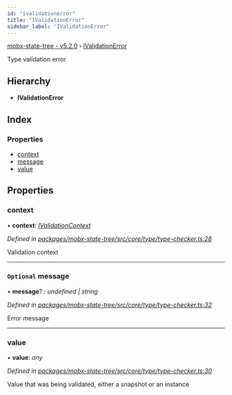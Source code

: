 ```yaml
---
id: "ivalidationerror"
title: "IValidationError"
sidebar_label: "IValidationError"
---
```


[mobx-state-tree - v5.2.0](../index.md) › [IValidationError](ivalidationerror.md)

Type validation error

## Hierarchy

* **IValidationError**

## Index

### Properties

* [context](ivalidationerror.md#context)
* [message](ivalidationerror.md#optional-message)
* [value](ivalidationerror.md#value)

## Properties

###  context

• **context**: *[IValidationContext](../index.md#ivalidationcontext)*

*Defined in [packages/mobx-state-tree/src/core/type/type-checker.ts:28](https://github.com/mobxjs/mobx-state-tree/blob/707cb5de/packages/mobx-state-tree/src/core/type/type-checker.ts#L28)*

Validation context

___

### `Optional` message

• **message**? : *undefined | string*

*Defined in [packages/mobx-state-tree/src/core/type/type-checker.ts:32](https://github.com/mobxjs/mobx-state-tree/blob/707cb5de/packages/mobx-state-tree/src/core/type/type-checker.ts#L32)*

Error message

___

###  value

• **value**: *any*

*Defined in [packages/mobx-state-tree/src/core/type/type-checker.ts:30](https://github.com/mobxjs/mobx-state-tree/blob/707cb5de/packages/mobx-state-tree/src/core/type/type-checker.ts#L30)*

Value that was being validated, either a snapshot or an instance
